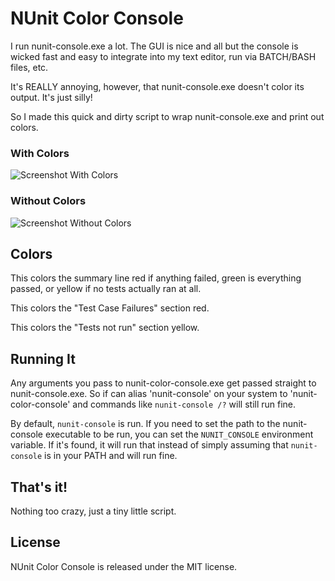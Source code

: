NUnit Color Console
===================

I run nunit-console.exe a lot.  The GUI is nice and all but the console is wicked fast 
and easy to integrate into my text editor, run via BATCH/BASH files, etc.

It's REALLY annoying, however, that nunit-console.exe doesn't color its output.  It's just silly!

So I made this quick and dirty script to wrap nunit-console.exe and print out colors.

### With Colors

![Screenshot With Colors][with]

### Without Colors

![Screenshot Without Colors][without]

Colors
------

This colors the summary line red if anything failed, green is everything passed, or yellow if no tests actually ran at all.

This colors the "Test Case Failures" section red.

This colors the "Tests not run" section yellow.

Running It
----------

Any arguments you pass to nunit-color-console.exe get passed straight to nunit-console.exe.  So if can alias 'nunit-console' 
on your system to 'nunit-color-console' and commands like `nunit-console /?` will still run fine.

By default, `nunit-console` is run.  If you need to set the path to the nunit-console executable to be run, you can set the `NUNIT_CONSOLE` environment variable.  If it's found, it will run that instead of simply assuming that `nunit-console` is in your PATH and will run fine.

That's it!
----------

Nothing too crazy, just a tiny little script.

License
-------

NUnit Color Console is released under the MIT license.

[with]:    https://github.com/remi/nunit-color-console/raw/master/examples/with-color.png
[without]: https://github.com/remi/nunit-color-console/raw/master/examples/without-color.png
